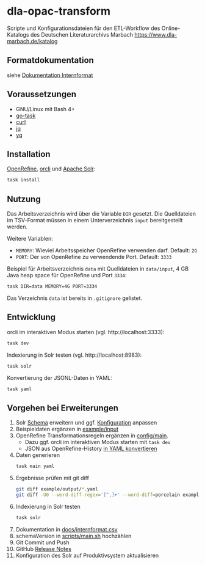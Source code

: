 # dla-opac-transform

Scripte und Konfigurationsdateien für den ETL-Workflow des Online-Katalogs des Deutschen Literaturarchivs Marbach https://www.dla-marbach.de/katalog

## Formatdokumentation

siehe [Dokumentation Internformat](docs/README.md)

## Voraussetzungen

* GNU/Linux mit Bash 4+
* [go-task](https://taskfile.dev)
* [curl](https://curl.se)
* [jq](https://stedolan.github.io/jq)
* [yq](https://github.com/mikefarah/yq)

## Installation

[OpenRefine](https://openrefine.org), [orcli](https://github.com/opencultureconsulting/orcli) und [Apache Solr](https://solr.apache.org):

```sh
task install
```

## Nutzung

Das Arbeitsverzeichnis wird über die Variable `DIR` gesetzt. Die Quelldateien im TSV-Format müssen in einem Unterverzeichnis `input` bereitgestellt werden.

Weitere Variablen:
* `MEMORY`: Wieviel Arbeitsspeicher OpenRefine verwenden darf. Default: `2G`
* `PORT`: Der von OpenRefine zu verwendende Port. Default: `3333`

Beispiel für Arbeitsverzeichnis `data` mit Quelldateien in `data/input`, 4 GB Java heap space für OpenRefine und Port `3334`:

```sh
task DIR=data MEMORY=4G PORT=3334
```

Das Verzeichnis `data` ist bereits in `.gitignore` gelistet.

## Entwicklung

orcli im interaktiven Modus starten (vgl. http://localhost:3333):

```sh
task dev
```

Indexierung in Solr testen (vgl. http://localhost:8983):

```sh
task solr
```

Konvertierung der JSONL-Daten in YAML:

```sh
task yaml
```

## Vorgehen bei Erweiterungen

1. Solr [Schema](config/solr/schema.xml) erweitern und ggf. [Konfiguration](config/solr/solrconfig.xml) anpassen
2. Beispieldaten ergänzen in [example/input](example/input)
3. OpenRefine Transformationsregeln ergänzen in [config/main](config/main).
    * Dazu ggf. orcli im interaktiven Modus starten mit `task dev`
    * JSON aus OpenRefine-History [in YAML konvertieren](https://onlineyamltools.com/convert-json-to-yaml)
4. Daten generieren
    ```sh
    task main yaml
    ```
5. Ergebnisse prüfen mit git diff
    ```sh
    git diff example/output/*.yaml
    git diff -U0 --word-diff-regex='[^,]+' --word-diff=porcelain example/output/*.jsonl
    ```
6. Indexierung in Solr testen
    ```sh
    task solr
    ```
7. Dokumentation in [docs/internformat.csv](docs/internformat.csv)
8. schemaVersion in [scripts/main.sh](scripts/main.sh) hochzählen
9. Git Commit und Push
10. GitHub [Release Notes](https://github.com/dla-marbach/dla-opac-transform/releases)
11. Konfiguration des Solr auf Produktivsystem aktualisieren
